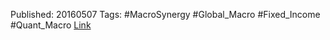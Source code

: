 
Published: 20160507
Tags: #MacroSynergy #Global_Macro #Fixed_Income #Quant_Macro 
[Link](obsidian://open?vault=Akul's%20Notebook&file=Library%2Fjournals%2Cmagazines%2FMacroSynergy%2FThe%20term%20premium%20of%20interest%20rate%20swaps.pdf)
